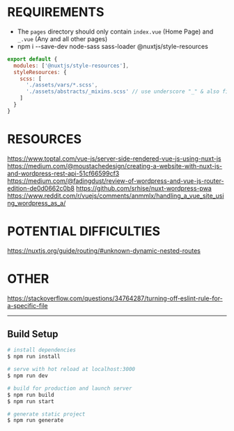 # REQUIREMENTS
- The `pages` directory should only contain `index.vue` (Home Page) and `_.vue` (Any and all other pages)
- npm i --save-dev node-sass sass-loader @nuxtjs/style-resources

```js
export default {
  modules: ['@nuxtjs/style-resources'],
  styleResources: {
    scss: [
      './assets/vars/*.scss',
      './assets/abstracts/_mixins.scss' // use underscore "_" & also file extension ".scss"
    ]
  }
}
```

# RESOURCES
https://www.toptal.com/vue-js/server-side-rendered-vue-js-using-nuxt-js
https://medium.com/@moustachedesign/creating-a-website-with-nuxt-js-and-wordpress-rest-api-51cf66599cf3
https://medium.com/@fadingdust/review-of-wordpress-and-vue-js-router-edition-de0d0662c0b8
https://github.com/srhise/nuxt-wordpress-pwa
https://www.reddit.com/r/vuejs/comments/anmmlx/handling_a_vue_site_using_wordpress_as_a/

# POTENTIAL DIFFICULTIES
https://nuxtjs.org/guide/routing/#unknown-dynamic-nested-routes

# OTHER
https://stackoverflow.com/questions/34764287/turning-off-eslint-rule-for-a-specific-file

--------------------------------------------------------------------------------

## Build Setup

``` bash
# install dependencies
$ npm run install

# serve with hot reload at localhost:3000
$ npm run dev

# build for production and launch server
$ npm run build
$ npm run start

# generate static project
$ npm run generate
```
